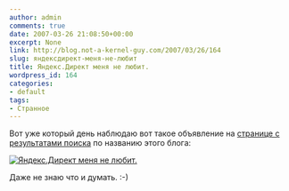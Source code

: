 ```yaml
---
author: admin
comments: true
date: 2007-03-26 21:08:50+00:00
excerpt: None
link: http://blog.not-a-kernel-guy.com/2007/03/26/164
slug: яндексдирект-меня-не-любит
title: Яндекс.Директ меня не любит.
wordpress_id: 164
categories:
- default
tags:
- Странное
---
```


Вот уже который день наблюдаю вот такое объявление на [странице с результатами поиска](http://blogs.yandex.ru/search.xml?text=Not+a+kernel+guy) по названию этого блога:



[![Яндекс.Директ меня не любит.](http://blog.not-a-kernel-guy.com/wp-content/uploads/2007/03/yandex_direct.thumbnail.png)](http://blog.not-a-kernel-guy.com/wp-content/uploads/2007/03/yandex_direct.png)



Даже не знаю что и думать. :-)
